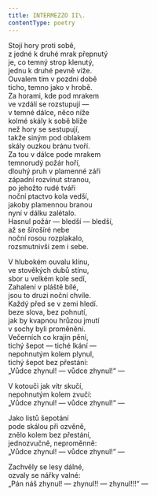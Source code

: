 ```yaml
---
title: INTERMEZZO II\.
contentType: poetry
---
```


<section>

Stojí hory proti sobě,  
z jedné k druhé mrak přepnutý  
je, co temný strop klenutý,  
jednu k druhé pevně víže.  
Ouvalem tím v pozdní době  
ticho, temno jako v hrobě.  
Za horami, kde pod mrakem  
ve vzdálí se rozstupují ―  
v temné dálce, něco níže  
kolmé skály k sobě blíže  
než hory se sestupují,  
takže siným pod oblakem  
skály ouzkou bránu tvoří.  
Za tou v dálce pode mrakem  
temnorudý požár hoří,  
dlouhý pruh v plamenné záři  
západní rozvinut stranou,  
po jehožto rudé tváři  
noční ptactvo kola vedší,  
jakoby plamennou branou  
nyní v dálku zalétalo.  
Hasnul požár ― bledší ― bledší,  
až se šírošíré nebe  
noční rosou rozplakalo,  
rozsmutnivši zem i sebe.

V hlubokém ouvalu klínu,  
ve stověkých dubů stínu,  
sbor u velkém kole sedí,  
Zahalení v pláště bílé,  
jsou to druzi noční chvíle.  
Každý před se v zemi hledí.  
beze slova, bez pohnutí,  
jak by kvapnou hrůzou jmutí  
v sochy byli proměnění.  
Večerních co krajin pění,  
tichý šepot ― tiché lkání ―  
nepohnutým kolem plynul,  
tichý šepot bez přestání:  
„Vůdce zhynul! ― vůdce zhynul!“ ―

V kotouči jak vítr skučí,  
nepohnutým kolem zvučí:  
„Vůdce zhynul! ― vůdce zhynul!“ ―

Jako listů šepotání  
pode skálou při ozvěně,  
znělo kolem bez přestání,  
jednozvučně, neproměnně:  
„Vůdce zhynul! ― vůdce zhynul!“ ―

Zachvěly se lesy dálné,  
ozvaly se nářky valné:  
„Pán náš zhynul! ― zhynul!! ― zhynul!!!“ ―

</section>
